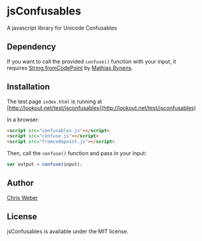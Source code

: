 # jsConfusables
A javascript library for Unicode Confusables

## Dependency
If you want to call the provided `confuse()` function with your input, it requires [String.fromCodePoint](https://github.com/mathiasbynens/String.fromCodePoint) by [Mathias Bynens](https://mathiasbynens.be/).

## Installation
The test page `index.html` is running at [http://lookout.net/test/jsconfusables](http://lookout.net/test/jsconfusables)

In a browser:

```html
<script src="confusables.js"></script>
<script src="confuse.js"></script>
<script src="fromcodepoint.js"></script>
```

Then, call the `confuse()` function and pass in your input:

```js
var output = confuse(input);
```

## Author
[Chris Weber](http://lookout.net/)

## License

jsConfusables is available under the MIT license.